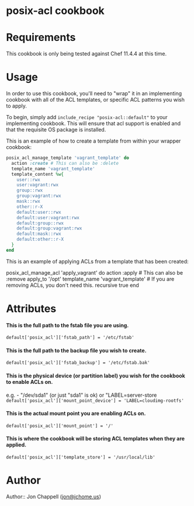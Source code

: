 # posix-acl cookbook

# Requirements
This cookbook is only being tested against Chef 11.4.4 at this time.

# Usage
In order to use this cookbook, you'll need to "wrap" it in an implementing cookbook with all of the
ACL templates, or specific ACL patterns you wish to apply.

To begin, simply add ```include_recipe "posix-acl::default"``` to your implementing cookbook.  This
will ensure that acl support is enabled and that the requisite OS package is installed.

This is an example of how to create a template from within your wrapper cookbook:

```ruby
posix_acl_manage_template 'vagrant_template' do
  action :create # This can also be :delete
  template_name 'vagrant_template'
  template_content %w{
    user::rwx
    user:vagrant:rwx
    group::rwx
    group:vagrant:rwx
    mask::rwx
    other::r-X
    default:user::rwx
    default:user:vagrant:rwx
    default:group::rwx
    default:group:vagrant:rwx
    default:mask::rwx
    default:other::r-X
  }
end
```

This is an example of applying ACLs from a template that has been created:

posix_acl_manage_acl 'apply_vagrant' do
  action :apply  # This can also be :remove
  apply_to '/opt'
  template_name 'vagrant_template' # If you are removing ACLs, you don't need this.
  recursive true
end

# Attributes

#### This is the full path to the fstab file you are using.
```default['posix_acl']['fstab_path'] = '/etc/fstab'```
#### This is the full path to the backup file you wish to create.
```default['posix_acl']['fstab_backup'] = '/etc/fstab.bak'```
#### This is the physical device (or partition label) you wish for the cookbook to enable ACLs on.
e.g. - "/dev/sda1" (or just "sda1" is ok) or "LABEL=server-store
```default['posix_acl']['mount_point_device'] = 'LABEL=cloudimg-rootfs'```
#### This is the actual mount point you are enabling ACLs on.
```default['posix_acl']['mount_point'] = '/'```
#### This is where the cookbook will be storing ACL templates when they are applied.
```default['posix_acl']['template_store'] = '/usr/local/lib'```

# Author

Author:: Jon Chappell (jon@jchome.us)
